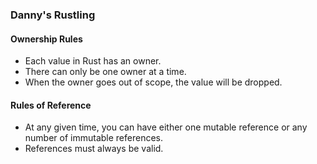 ### Danny's Rustling
#### Ownership Rules
- Each value in Rust has an owner.
- There can only be one owner at a time.
- When the owner goes out of scope, the value will be dropped.
#### Rules of Reference
- At any given time, you can have either one mutable reference or any number of immutable references.
- References must always be valid.